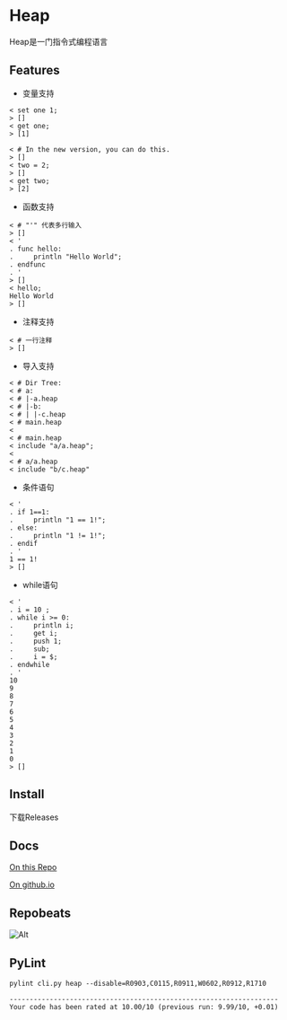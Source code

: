 # Heap
Heap是一门指令式编程语言

## Features
- 变量支持
```
< set one 1;
> []
< get one;
> [1]

< # In the new version, you can do this.
> []
< two = 2;
> []
< get two;
> [2]
```

- 函数支持

```
< # "'" 代表多行输入
> []
< '
. func hello:
.     println "Hello World";
. endfunc
. '
> []
< hello;
Hello World
> []
```

- 注释支持
  
```
< # 一行注释
> []
```

- 导入支持

```
< # Dir Tree:
< # a:
< # |-a.heap
< # |-b:
< # | |-c.heap
< # main.heap
< 
< # main.heap
< include "a/a.heap";
< 
< # a/a.heap
< include "b/c.heap"
```

- 条件语句

```
< '
. if 1==1:
.     println "1 == 1!";
. else:
.     println "1 != 1!";
. endif
. '
1 == 1!
> []
```

- while语句
```
< '
. i = 10 ;
. while i >= 0:
.     println i;
.     get i;
.     push 1;
.     sub;
.     i = $;
. endwhile
. '
10
9
8
7
6
5
4
3
2
1
0
> []
```

## Install
下载Releases

## Docs
[On this Repo](docs/README.md)

[On github.io](https://chhongzh.github.io#/docs/README)

## Repobeats
![Alt]( https://repobeats.axiom.co/api/embed/9f84794cea3ab96b05702f6a23f1bcfb84164b48.svg)

## PyLint
```
pylint cli.py heap --disable=R0903,C0115,R0911,W0602,R0912,R1710

-------------------------------------------------------------------
Your code has been rated at 10.00/10 (previous run: 9.99/10, +0.01)
```